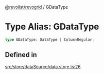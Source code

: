 [@revolist/revogrid](README.md) / GDataType

# Type Alias: GDataType

```ts
type GDataType: DataType | ColumnRegular;
```

## Defined in

[src/store/dataSource/data.store.ts:26](https://github.com/revolist/revogrid/blob/41a50f3812b438de1179c5db15e284c71422e9de/src/store/dataSource/data.store.ts#L26)
